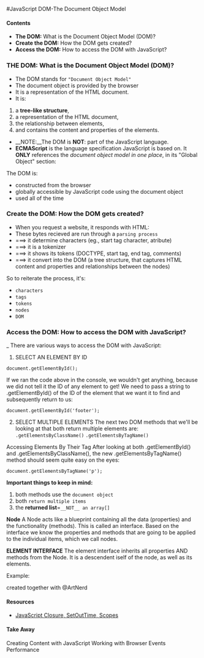 #JavaScript DOM-The Document Object Model

#### Contents
- __The DOM:__ What is the Document Object Model (DOM)?
- __Create the DOM:__ How the DOM gets created? 
- __Access the DOM:__ How to access the DOM with JavaScript?

### THE DOM: What is the Document Object Model (DOM)?
- The DOM stands for `"Document Object Model"` 
- The document object is provided by the browser
- It is a representation of the HTML document. 
- It is:
1) a __tree-like structure__, 
2) a representation of the HTML document, 
3) the relationship between elements, 
4) and contains the content and properties of the elements.
- __NOTE:__The DOM is __NOT__: part of the JavaScript language.
- __ECMAScript__ is the language specification JavaScript is based on. It __ONLY__ references the _document object model in one place_, in its "Global Object" section:

The DOM is:
- constructed from the browser
- globally accessible by JavaScript code using the document object
- used all of the time 

### Create the DOM: How the DOM gets created? 
- When you request a website, it responds with HTML: 
- These bytes recieved are run through a `parsing process` 
- ===> it determine characters (eg., start tag character, atribute) 
- ===> it is a tokenizer 
- ===> it shows its tokens (DOCTYPE, start tag, end tag, comments) 
- ===> it convert into the DOM (a tree structure, that captures HTML content and properties and relationships between the nodes)

So to reiterate the process, it's:
- `characters`
- `tags`
- `tokens`
- `nodes`
- `DOM`

### Access the DOM: How to access the DOM with JavaScript?
_ There are various ways to access the DOM with JavaScript:

1) SELECT AN ELEMENT BY ID
```
document.getElementById();
```
If we ran the code above in the console, we wouldn't get anything, because we did not tell it the ID of any element to get! We need to pass a string to .getElementById() of the ID of the element that we want it to find and subsequently return to us:
``` 
document.getElementById('footer');
```

2) SELECT MULTIPLE ELEMENTS 
The next two DOM methods that we'll be looking at that both return multiple elements are:
`.getElementsByClassName()`
`.getElementsByTagName()`

Accessing Elements By Their Tag
After looking at both .getElementById() and .getElementsByClassName(), the new .getElementsByTagName() method should seem quite easy on the eyes:

```
document.getElementsByTagName('p');
```
__Important things to keep in mind:__
1) both methods use the `document object`
2) both `return multiple items`
3) the __returned list__=`__NOT__ an array[]`

__Node__
A Node acts like a blueprint containing all the data (properties) and the functionality (methods). This is called an interface. Based on the interface we know the properties and methods that are going to be applied to the individual items, which we call nodes.

__ELEMENT INTERFACE__
The element interface inherits all properties AND methods from the Node. It is a descendent iself of the node, as well as its elements.

Example:


created together with @ArtNerd 

#### Resources
- [JavaScript Closure, SetOutTime, Scopes](https://medium.com/coderbyte/a-tricky-javascript-interview-question-asked-by-google-and-amazon-48d212890703)

#### Take Away
Creating Content with JavaScript
Working with Browser Events
Performance


